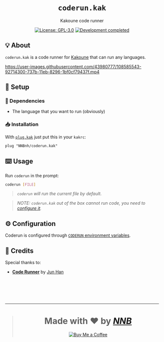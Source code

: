 <h1 align="center"><code>coderun.kak</code></h1>
<p align="center">Kakoune code runner</p>
<p align="center"><a href="https://github.com/NNBnh/coderun.kak/blob/main/LICENSE"><img src="https://img.shields.io/github/license/NNBnh/coderun.kak?labelColor=2E436C&color=F9765A&style=for-the-badge" alt="License: GPL-3.0"></a> <a href="https://gist.github.com/NNBnh/9ef453aba3efce26046e0d3119dab5a7#development-completed"><img src="https://img.shields.io/badge/development-completed-%23F9765A.svg?labelColor=2E436C&style=for-the-badge&logoColor=FFFFFF" alt="Development completed"></a></p>

## 💡 About
`coderun.kak` is a code runner for [Kakoune](http://kakoune.org) that can run any languages.

https://user-images.githubusercontent.com/43980777/108585543-92714300-737b-11eb-8296-1bf0cf79437f.mp4

## 🚀 Setup
### 🧾 Dependencies
- The language that you want to run (obviously)

### 📥 Installation
With [`plug.kak`](https://github.com/robertmeta/plug.kak) just put this in your `kakrc`:
```
plug "NNBnh/coderun.kak"
```

## ⌨️ Usage
Run `coderun` in the prompt:
```sh
coderun [FILE]
```

> *`coderun` will run the current file by default.*

> *NOTE: `coderun.kak` out of the box cannot run code, you need to [configure it](#%EF%B8%8F-configuration).*

## ⚙️ Configuration
Coderun is configured through [`CODERUN` environment variables](https://github.com/NNBnh/coderun#%EF%B8%8F-configuration).

## 💌 Credits
Special thanks to:
- [**Code Runner**](https://github.com/formulahendry/vscode-code-runner) by [Jun Han](https://github.com/formulahendry)

<br><br><br><br>

---

> <h1 align="center">Made with ❤️ by <a href="https://github.com/NNBnh"><i>NNB</i></a></h1>
>
> <p align="center"><a href="https://www.buymeacoffee.com/nnbnh"><img src="https://img.shields.io/badge/buy_me_a_coffee%20-%23F7CA88.svg?logo=buy-me-a-coffee&logoColor=333333&style=for-the-badge" alt="Buy Me a Coffee"></a></p>
